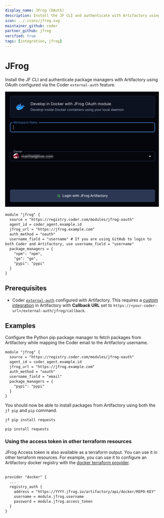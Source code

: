```yaml
---
display_name: JFrog (OAuth)
description: Install the JF CLI and authenticate with Artifactory using OAuth.
icon: ../.icons/jfrog.svg
maintainer_github: coder
partner_github: jfrog
verified: true
tags: [integration, jfrog]
---
```


# JFrog

Install the JF CLI and authenticate package managers with Artifactory using OAuth configured via the Coder `external-auth` feature.

![JFrog OAuth](../.images/jfrog-oauth.png)

```hcl
module "jfrog" {
  source = "https://registry.coder.com/modules/jfrog-oauth"
  agent_id = coder_agent.example.id
  jfrog_url = "https://jfrog.example.com"
  auth_method = "oauth"
  username_field = "username" # If you are using GitHub to login to both Coder and Artifactory, use username_field = "username"
  package_managers = {
    "npm": "npm",
    "go": "go",
    "pypi": "pypi"
  }
}
```

## Prerequisites

- Coder [`external-auth`](https://docs.coder.com/docs/admin/external-auth/) configured with Artifactory. This requires a [custom integration](https://jfrog.com/help/r/jfrog-installation-setup-documentation/enable-new-integrations) in Artifactory with **Callback URL** set to `https://<your-coder-url>/external-auth/jfrog/callback`.

## Examples

Configure the Python pip package manager to fetch packages from Artifactory while mapping the Coder email to the Artifactory username.

```hcl
module "jfrog" {
  source = "https://registry.coder.com/modules/jfrog-oauth"
  agent_id = coder_agent.example.id
  jfrog_url = "https://jfrog.example.com"
  auth_method = "oauth"
  username_field = "email"
  package_managers = {
    "pypi": "pypi"
  }
}
```

You should now be able to install packages from Artifactory using both the `jf pip` and `pip` command.

```shell
jf pip install requests
```

```shell
pip install requests
```

### Using the access token in other terraform resources

JFrog Access token is also available as a terraform output. You can use it in other terraform resources. For example, you can use it to configure an Artifactory docker registry with the [docker terraform provider](https://registry.terraform.io/providers/kreuzwerker/docker/latest/docs).

```hcl

provider "docker" {
  ...
  registry_auth {
    address = "https://YYYY.jfrog.io/artifactory/api/docker/REPO-KEY"
    username = module.jfrog.username
    password = module.jfrog.access_token
  }
}
```
